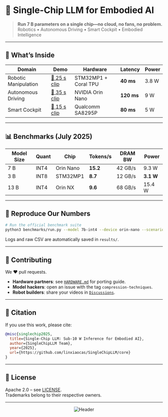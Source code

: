 # 🚀 Single-Chip LLM for Embodied AI

> **Run 7 B parameters on a single chip—no cloud, no fans, no problem.**  
> Robotics • Autonomous Driving • Smart Cockpit • Embodied Intelligence

---

## 📌 What’s Inside

| Domain | Demo | Hardware | Latency | Power |
|--------|------|----------|---------|-------|
| Robotic Manipulation | [:movie_camera: 25 s clip](https://github.com/SingleChipLLM/robotics-lm-demo) | STM32MP1 + Coral TPU | **40 ms** | 3.8 W |
| Autonomous Driving | [:movie_camera: 35 s clip](https://github.com/SingleChipLLM/autodrive-lm-demo) | NVIDIA Orin Nano | **120 ms** | 9 W |
| Smart Cockpit | [:movie_camera: 15 s clip](https://github.com/SingleChipLLM/cockpit-lm-demo) | Qualcomm SA8295P | **80 ms** | 5 W |

---


## 📊 Benchmarks (July 2025)

| Model Size | Quant | Chip | Tokens/s | DRAM BW | Power |
|------------|-------|------|----------|---------|-------|
| 7 B        | INT4  | Orin Nano | **15.2** | 42 GB/s | 9.3 W |
| 3 B        | INT8  | STM32MP1 | **8.7**  | 12 GB/s | **3.1 W** |
| 13 B       | INT4  | Orin NX | **9.6**  | 68 GB/s | 15.4 W |

---

## 🧪 Reproduce Our Numbers

```bash
# Run the official benchmark suite
python3 benchmarks/run.py --model 7b-int4 --device orin-nano --scenario single-stream
```

Logs and raw CSV are automatically saved in `results/`.


---

## 🤝 Contributing

We ❤️ pull requests.  
- **Hardware partners**: see [`HARDWARE.md`](docs/HARDWARE.md) for porting guide.  
- **Model hackers**: open an issue with the tag `compression-techniques`.  
- **Robot builders**: share your videos in [`Discussions`](https://github.com/SingleChipLLM/core/discussions).

---

## 📜 Citation

If you use this work, please cite:

```bibtex
@misc{singlechip2025,
  title={Single-Chip LLM: Sub-10 W Inference for Embodied AI},
  author={SingleChipLLM Team},
  year={2025},
  url={https://github.com/linxiaocas/SingleChipLLM/core}
}
```

---

## 📄 License

Apache 2.0 – see [LICENSE](LICENSE).  
Trademarks belong to their respective owners.

---

<div align="center">

![Header](./single-chip-llm.svg)

</div>
